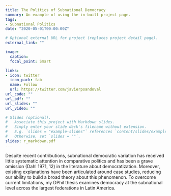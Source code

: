 ```yaml
---
title: The Politics of Subnational Democracy
summary: An example of using the in-built project page.
tags:
- Subnational Politics
date: "2020-05-01T00:00:00Z"

# Optional external URL for project (replaces project detail page).
external_link: ""

image:
  caption:
  focal_point: Smart

links:
- icon: twitter
  icon_pack: fab
  name: Follow
  url: https://twitter.com/javierpsandoval
url_code: ""
url_pdf: ""
url_slides: ""
url_video: ""

# Slides (optional).
#   Associate this project with Markdown slides.
#   Simply enter your slide deck's filename without extension.
#   E.g. `slides = "example-slides"` references `content/slides/example-slides.md`.
#   Otherwise, set `slides = ""`.
slides: r_markdown.pdf
---
```


Despite recent contributions, subnational democratic variation has received little systematic attention in comparative politics and has been a grave omission (Dahl 1971, 12) in the literature about democratization. Moreover, existing explanations have been articulated around case studies, reducing our ability to build a broad theory about this phenomenon. To overcome current limitations, my DPhil thesis examines democracy at the subnational level across the largest federations in Latin America.

